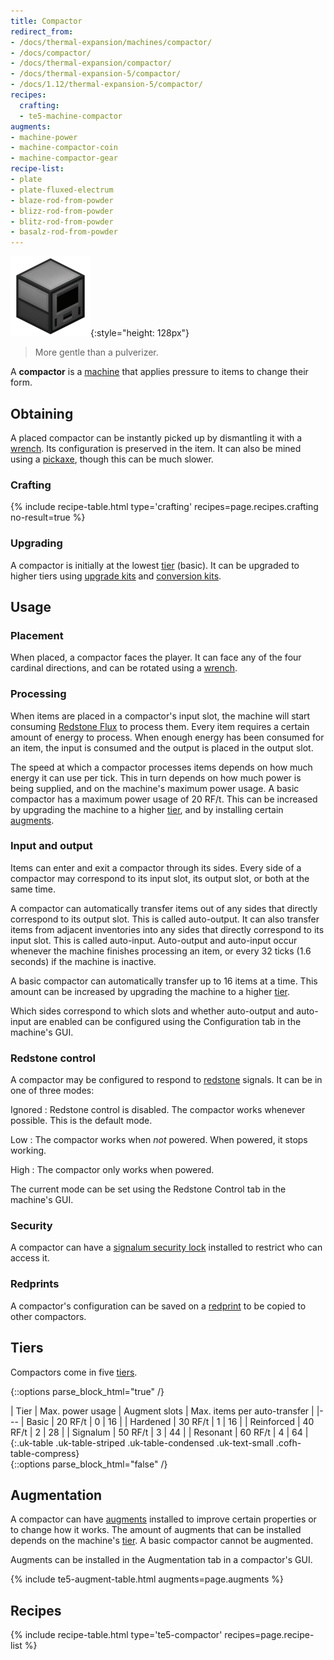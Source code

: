 ```yaml
---
title: Compactor
redirect_from:
- /docs/thermal-expansion/machines/compactor/
- /docs/compactor/
- /docs/thermal-expansion/compactor/
- /docs/thermal-expansion-5/compactor/
- /docs/1.12/thermal-expansion-5/compactor/
recipes:
  crafting:
  - te5-machine-compactor
augments:
- machine-power
- machine-compactor-coin
- machine-compactor-gear
recipe-list:
- plate
- plate-fluxed-electrum
- blaze-rod-from-powder
- blizz-rod-from-powder
- blitz-rod-from-powder
- basalz-rod-from-powder
---
```


![Compactor](/assets/images/thermal-expansion-5/compactor.png){:style="height: 128px"}

> More gentle than a pulverizer.


A **compactor** is a [machine](/docs/1.12/thermal-expansion/machines/) that applies pressure to items
to change their form.


Obtaining
---------

A placed compactor can be instantly picked up by dismantling it with a
[wrench](/docs/1.12/wrenches/). Its configuration is preserved in the item. It can
also be mined using a [pickaxe](https://minecraft.gamepedia.com/Pickaxe), though
this can be much slower.

### Crafting
{% include recipe-table.html type='crafting' recipes=page.recipes.crafting no-result=true %}

### Upgrading
A compactor is initially at the lowest [tier](#tiers) (basic). It can be
upgraded to higher tiers using [upgrade kits](/docs/1.12/thermal-foundation/upgrade-kits/) and
[conversion kits](/docs/1.12/thermal-foundation/conversion-kits/).


Usage
-----

### Placement
When placed, a compactor faces the player. It can face any of the four cardinal
directions, and can be rotated using a [wrench](/docs/1.12/wrenches/).

### Processing
When items are placed in a compactor's input slot, the machine will start
consuming [Redstone Flux](/docs/redstone-flux/) to process them. Every item
requires a certain amount of energy to process. When enough energy has been
consumed for an item, the input is consumed and the output is placed in the
output slot.

The speed at which a compactor processes items depends on how much energy it can
use per tick. This in turn depends on how much power is being supplied, and on
the machine's maximum power usage. A basic compactor has a maximum power usage
of 20 RF/t. This can be increased by upgrading the machine to a higher
[tier](#tiers), and by installing certain [augments](#augmentation).

### Input and output
Items can enter and exit a compactor through its sides. Every side of a
compactor may correspond to its input slot, its output slot, or both at the same
time.

A compactor can automatically transfer items out of any sides that directly
correspond to its output slot. This is called auto-output. It can also transfer
items from adjacent inventories into any sides that directly correspond to its
input slot. This is called auto-input. Auto-output and auto-input occur whenever
the machine finishes processing an item, or every 32 ticks (1.6 seconds) if the
machine is inactive.

A basic compactor can automatically transfer up to 16 items at a time. This
amount can be increased by upgrading the machine to a higher [tier](#tiers).

Which sides correspond to which slots and whether auto-output and auto-input are
enabled can be configured using the Configuration tab in the machine's GUI.

### Redstone control
A compactor may be configured to respond to
[redstone](https://minecraft.gamepedia.com/Redstone) signals. It can be in one
of three modes:

Ignored
: Redstone control is disabled. The compactor works whenever possible. This is
the default mode.

Low
: The compactor works when *not* powered. When powered, it stops working.

High
: The compactor only works when powered.

The current mode can be set using the Redstone Control tab in the machine's GUI.

### Security
A compactor can have a [signalum security lock](/docs/1.12/thermal-foundation/signalum-security-lock/)
installed to restrict who can access it.

### Redprints
A compactor's configuration can be saved on a [redprint](/docs/1.12/thermal-foundation/redprint/) to be
copied to other compactors.


Tiers
-----

Compactors come in five [tiers](/docs/1.12/thermal-foundation/tiers/).

{::options parse_block_html="true" /}
<div class="uk-overflow-container">
| Tier | Max. power usage | Augment slots | Max. items per auto-transfer |
|---
| Basic | 20 RF/t | 0 | 16 |
| Hardened | 30 RF/t | 1 | 16 |
| Reinforced | 40 RF/t | 2 | 28 |
| Signalum | 50 RF/t | 3 | 44 |
| Resonant | 60 RF/t | 4 | 64 |
{:.uk-table .uk-table-striped .uk-table-condensed .uk-text-small .cofh-table-compress}
</div>
{::options parse_block_html="false" /}


Augmentation
------------

A compactor can have [augments](/docs/1.12/thermal-expansion/augments/) installed to improve certain
properties or to change how it works. The amount of augments that can be
installed depends on the machine's [tier](#tiers). A basic compactor cannot be
augmented.

Augments can be installed in the Augmentation tab in a compactor's GUI.

{% include te5-augment-table.html augments=page.augments %}


Recipes
-------

{% include recipe-table.html type='te5-compactor' recipes=page.recipe-list %}
